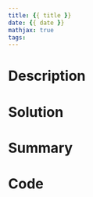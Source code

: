 ```yaml
---
title: {{ title }}
date: {{ date }}
mathjax: true
tags:
---
```


# Description



<!-- more -->

# Solution



# Summary

<!-- summary_start -->

<!-- summary_end -->

# Code

```

```

